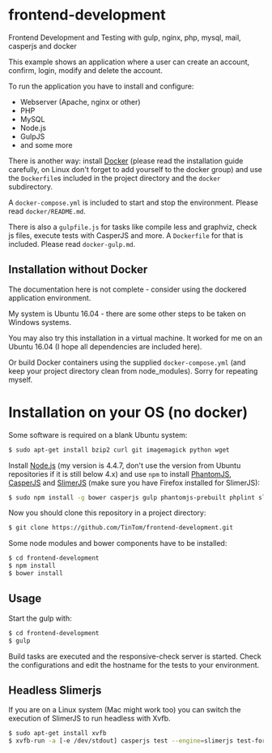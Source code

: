 # frontend-development

Frontend Development and Testing with gulp, nginx, php, mysql, mail, casperjs and docker

This example shows an application where a user can create an account, confirm, login, modify and delete the account.

To run the application you have to install and configure:

- Webserver (Apache, nginx or other)
- PHP
- MySQL
- Node.js
- GulpJS
- and some more

There is another way: install [Docker](https://www.docker.com/) (please read the installation guide carefully, on Linux don't forget to add yourself to the docker group) and use the `Dockerfile`s included in the project directory and the `docker` subdirectory.

A `docker-compose.yml` is included to start and stop the environment. Please read `docker/README.md`.

There is also a `gulpfile.js` for tasks like compile less and graphviz, check js files, execute tests with CasperJS and more. A `Dockerfile` for that is included. Please read `docker-gulp.md`.

## Installation without Docker

The documentation here is not complete - consider using the dockered application environment.

My system is Ubuntu 16.04 - there are some other steps to be taken on Windows systems.

You may also try this installation in a virtual machine. It worked for me on an Ubuntu 16.04 (I hope all dependencies are included here).

Or build Docker containers using the supplied `docker-compose.yml` (and keep your project directory clean from node_modules). Sorry for repeating myself.

# Installation on your OS (no docker)

Some software is required on a blank Ubuntu system:

```bash
$ sudo apt-get install bzip2 curl git imagemagick python wget
```

Install [Node.js](https://nodejs.org/en/) (my version is 4.4.7, don't use the version from Ubuntu repositories if it is still below 4.x) and use `npm` to install [PhantomJS](http://phantomjs.org), [CasperJS](http://phantomjs.org) and [SlimerJS](https://slimerjs.org) (make sure you have Firefox installed for SlimerJS):

```bash
$ sudo npm install -g bower casperjs gulp phantomjs-prebuilt phplint slimerjs
```

Now you should clone this repository in a project directory:

```bash
$ git clone https://github.com/TinTom/frontend-development.git
```

Some node modules and bower components have to be installed:

```bash
$ cd frontend-development
$ npm install
$ bower install
```

## Usage

Start the gulp with:

```bash
$ cd frontend-development
$ gulp
```

Build tasks are executed and the responsive-check server is started. Check the configurations and edit the hostname for the tests to your environment.

## Headless Slimerjs

If you are on a Linux system (Mac might work too) you can switch the execution of SlimerJS to run headless with Xvfb.

```bash
$ sudo apt-get install xvfb
$ xvfb-run -a [-e /dev/stdout] casperjs test --engine=slimerjs test-forms.js --cfg=config/default.js
```
